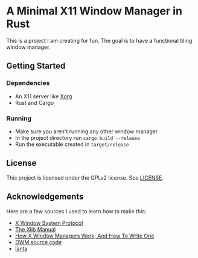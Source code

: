# A Minimal X11 Window Manager in Rust

This is a project I am creating for fun. The goal is to have a functional tiling window manager.

## Getting Started

### Dependencies

* An X11 server like [Xorg](https://wiki.archlinux.org/title/Xorg)
* Rust and Cargo

### Running

* Make sure you aren't running any other window manager
* In the project directory run `cargo build --release`
* Run the executable created in `target/release`

## License

This project is licensed under the GPLv2 license. See [LICENSE](LICENSE).

## Acknowledgements

Here are a few sources I used to learn how to make this:

* [X Window System Protocol](https://www.x.org/releases/X11R7.7/doc/xproto/x11protocol.html)
* [The Xlib Manual](https://tronche.com/gui/x/xlib/)
* [How X Window Managers Work, And How To Write One](https://jichu4n.com/posts/how-x-window-managers-work-and-how-to-write-one-part-i/)
* [DWM source code](https://git.suckless.org/dwm/files.html)
* [lanta](https://github.com/mjkillough/lanta)
